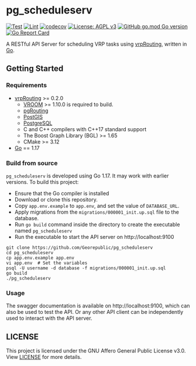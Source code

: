 # pg_scheduleserv

[![Test](https://github.com/Georepublic/pg_scheduleserv/actions/workflows/test.yml/badge.svg?branch=main)](https://github.com/Georepublic/pg_scheduleserv/actions/workflows/test.yml)
[![Lint](https://github.com/Georepublic/pg_scheduleserv/actions/workflows/lint.yml/badge.svg?branch=main)](https://github.com/Georepublic/pg_scheduleserv/actions/workflows/lint.yml)
[![codecov](https://img.shields.io/codecov/c/github/Georepublic/pg_scheduleserv/main?logo=codecov)](https://codecov.io/gh/Georepublic/pg_scheduleserv)
[![License: AGPL v3](https://img.shields.io/github/license/Georepublic/pg_scheduleserv)](https://www.gnu.org/licenses/agpl-3.0)
[![GitHub go.mod Go version](https://img.shields.io/github/go-mod/go-version/Georepublic/pg_scheduleserv)](https://go.dev/doc/go1.17)
[![Go Report Card](https://goreportcard.com/badge/github.com/Georepublic/pg_scheduleserv)](https://goreportcard.com/report/github.com/Georepublic/pg_scheduleserv)
<!-- [![GitHub Release](https://img.shields.io/github/release/Georepublic/pg_scheduleserv.svg)](https://github.com/Georepublic/pg_scheduleserv/releases) -->
<!-- ![GitHub all releases](https://img.shields.io/github/downloads/Georepublic/pg_scheduleserv/total) -->
<!-- ![GitHub Release Date](https://img.shields.io/github/release-date/Georepublic/pg_scheduleserv) -->

A RESTful API Server for scheduling VRP tasks using [vrpRouting](https://github.com/pgRouting/vrprouting), written in [Go](https://golang.org/).

## Getting Started

### Requirements

- [vrpRouting](https://github.com/pgRouting/vrprouting) >= 0.2.0
  - [VROOM](https://github.com/VROOM-Project/vroom) >= 1.10.0 is required to build.
  - [pgRouting](https://github.com/pgRouting/pgrouting)
  - [PostGIS](https://postgis.net/)
  - [PostgreSQL](https://www.postgresql.org/)
  - C and C++ compilers with C++17 standard support
  - The Boost Graph Library (BGL) >= 1.65
  - CMake >= 3.12
- [Go](https://golang.org/) == 1.17

### Build from source

`pg_scheduleserv` is developed using Go 1.17. It may work with earlier versions. To build this project:
- Ensure that the Go compiler is installed
- Download or clone this repository.
- Copy `app.env.example` to `app.env`, and set the value of `DATABASE_URL`.
- Apply migrations from the `migrations/000001_init.up.sql` file to the database.
- Run `go build` command inside the directory to create the executable named `pg_scheduleserv`
- Run the executable to start the API server on http://localhost:9100

```
git clone https://github.com/Georepublic/pg_scheduleserv
cd pg_scheduleserv
cp app.env.example app.env
vi app.env  # Set the variables
psql -U username -d database -f migrations/000001_init.up.sql
go build
./pg_scheduleserv
```

### Usage

The swagger documentation is available on http://localhost:9100, which can also be used to test the API. Or any other API client can be independently used to interact with the API server.

## LICENSE

This project is licensed under the GNU Affero General Public License v3.0. View [LICENSE](./LICENSE) for more details.

